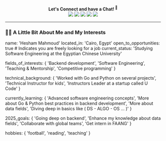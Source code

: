 <!-- Header / Social Links -->
<p align="center">
  <b>Let's Connect and have a Chat! <sup>💬</sup></b><br>
  <a href="<https://github.com/your-username>"><img src="<https://img.shields.io/badge/GitHub-181717?style=for-the-badge&logo=github>"/></a>
  <a href="<https://linkedin.com/in/your-link>"><img src="<https://img.shields.io/badge/LinkedIn-0077B5?style=for-the-badge&logo=linkedin>"/></a>
  <a href="<https://twitter.com/your-link>"><img src="<https://img.shields.io/badge/Twitter-1DA1F2?style=for-the-badge&logo=twitter>"/></a>
  <a href="<https://dev.to/your-link>"><img src="<https://img.shields.io/badge/DEV-0A0A0A?style=for-the-badge&logo=dev>"/></a>
  <a href="<https://instagram.com/your-link>"><img src="<https://img.shields.io/badge/Instagram-E4405F?style=for-the-badge&logo=instagram>"/></a>
</p>

---

### 🧑‍💻 A Little Bit About Me and My Interests

name: 'Hesham Mahmoud'
located_in: 'Cairo, Egypt'
open_to_opportunities: true   # Indicates you are freely looking for a job
current_status: 'Studying Software Engineering at the Egyptian Chinese University'

fields_of_interests: {
  'Backend development',
  'Software Engineering',
  'Teaching & Mentorship',
  'Competitive programming'
}

technical_background: {
  'Worked with Go and Python on several projects',
  'Technical Instructor for kids',
  'Instructors Leader at a startup called U Code'
}

currently_learning: {
  'Advanced software engineering concepts',
  'More about Go & Python best practices in backend development',
  'More about data fields',
  'Diving deep in basics like ( DS - ALGO - OS ... )'
}

2025_goals: {
  'Going deep on backend',
  'Enhance my knowledge about data fields',
  'Collaborate with global teams',
  'Get intern in FAANG'
}

hobbies: {
  'football',
  'reading',
  'teaching'
}

